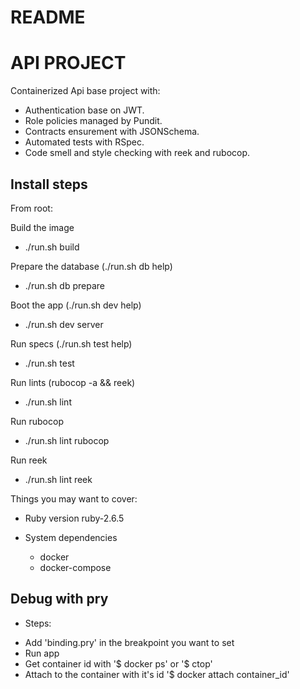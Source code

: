 # README

# API PROJECT

Containerized Api base project with:

- Authentication base on JWT.
- Role policies managed by Pundit.
- Contracts ensurement with JSONSchema.
- Automated tests with RSpec.
- Code smell and style checking with reek and rubocop.

## Install steps

From root:

Build the image
* ./run.sh build

Prepare the database (./run.sh db help)
* ./run.sh db prepare

Boot the app (./run.sh dev help)
* ./run.sh dev server

Run specs (./run.sh test help)
* ./run.sh test

Run lints (rubocop -a && reek)
* ./run.sh lint

Run rubocop
* ./run.sh lint rubocop

Run reek
* ./run.sh lint reek

Things you may want to cover:

* Ruby version ruby-2.6.5

* System dependencies
  - docker
  - docker-compose


## Debug with pry

* Steps:

- Add 'binding.pry' in the breakpoint you want to set
- Run app
- Get container id with '$ docker ps' or '$ ctop'
- Attach to the container with it's id '$ docker attach container_id'